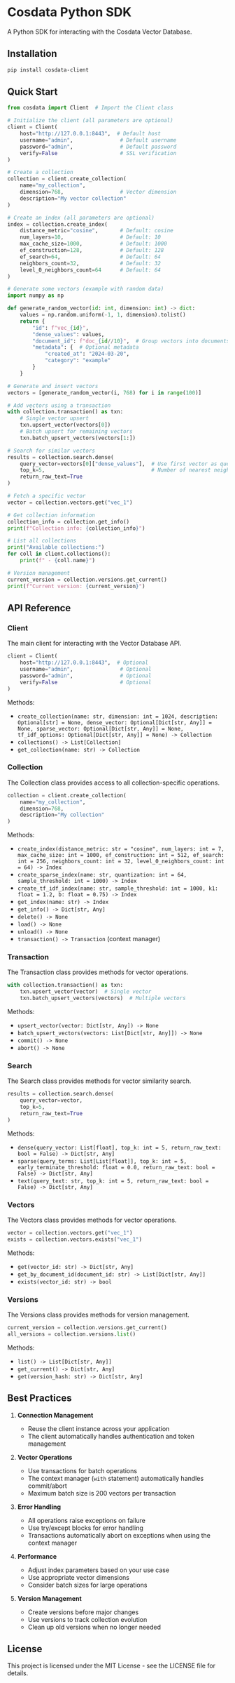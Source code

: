 # Cosdata Python SDK

A Python SDK for interacting with the Cosdata Vector Database.

## Installation

```bash
pip install cosdata-client
```

## Quick Start

```python
from cosdata import Client  # Import the Client class

# Initialize the client (all parameters are optional)
client = Client(
    host="http://127.0.0.1:8443",  # Default host
    username="admin",               # Default username
    password="admin",               # Default password
    verify=False                    # SSL verification
)

# Create a collection
collection = client.create_collection(
    name="my_collection",
    dimension=768,                  # Vector dimension
    description="My vector collection"
)

# Create an index (all parameters are optional)
index = collection.create_index(
    distance_metric="cosine",       # Default: cosine
    num_layers=10,                  # Default: 10
    max_cache_size=1000,            # Default: 1000
    ef_construction=128,            # Default: 128
    ef_search=64,                   # Default: 64
    neighbors_count=32,             # Default: 32
    level_0_neighbors_count=64      # Default: 64
)

# Generate some vectors (example with random data)
import numpy as np

def generate_random_vector(id: int, dimension: int) -> dict:
    values = np.random.uniform(-1, 1, dimension).tolist()
    return {
        "id": f"vec_{id}",
        "dense_values": values,
        "document_id": f"doc_{id//10}",  # Group vectors into documents
        "metadata": {  # Optional metadata
            "created_at": "2024-03-20",
            "category": "example"
        }
    }

# Generate and insert vectors
vectors = [generate_random_vector(i, 768) for i in range(100)]

# Add vectors using a transaction
with collection.transaction() as txn:
    # Single vector upsert
    txn.upsert_vector(vectors[0])
    # Batch upsert for remaining vectors
    txn.batch_upsert_vectors(vectors[1:])

# Search for similar vectors
results = collection.search.dense(
    query_vector=vectors[0]["dense_values"],  # Use first vector as query
    top_k=5,                                  # Number of nearest neighbors
    return_raw_text=True
)

# Fetch a specific vector
vector = collection.vectors.get("vec_1")

# Get collection information
collection_info = collection.get_info()
print(f"Collection info: {collection_info}")

# List all collections
print("Available collections:")
for coll in client.collections():
    print(f" - {coll.name}")

# Version management
current_version = collection.versions.get_current()
print(f"Current version: {current_version}")
```

## API Reference

### Client

The main client for interacting with the Vector Database API.

```python
client = Client(
    host="http://127.0.0.1:8443",  # Optional
    username="admin",               # Optional
    password="admin",               # Optional
    verify=False                    # Optional
)
```

Methods:
- `create_collection(name: str, dimension: int = 1024, description: Optional[str] = None, dense_vector: Optional[Dict[str, Any]] = None, sparse_vector: Optional[Dict[str, Any]] = None, tf_idf_options: Optional[Dict[str, Any]] = None) -> Collection`
- `collections() -> List[Collection]`
- `get_collection(name: str) -> Collection`

### Collection

The Collection class provides access to all collection-specific operations.

```python
collection = client.create_collection(
    name="my_collection",
    dimension=768,
    description="My collection"
)
```

Methods:
- `create_index(distance_metric: str = "cosine", num_layers: int = 7, max_cache_size: int = 1000, ef_construction: int = 512, ef_search: int = 256, neighbors_count: int = 32, level_0_neighbors_count: int = 64) -> Index`
- `create_sparse_index(name: str, quantization: int = 64, sample_threshold: int = 1000) -> Index`
- `create_tf_idf_index(name: str, sample_threshold: int = 1000, k1: float = 1.2, b: float = 0.75) -> Index`
- `get_index(name: str) -> Index`
- `get_info() -> Dict[str, Any]`
- `delete() -> None`
- `load() -> None`
- `unload() -> None`
- `transaction() -> Transaction` (context manager)

### Transaction

The Transaction class provides methods for vector operations.

```python
with collection.transaction() as txn:
    txn.upsert_vector(vector)  # Single vector
    txn.batch_upsert_vectors(vectors)  # Multiple vectors
```

Methods:
- `upsert_vector(vector: Dict[str, Any]) -> None`
- `batch_upsert_vectors(vectors: List[Dict[str, Any]]) -> None`
- `commit() -> None`
- `abort() -> None`

### Search

The Search class provides methods for vector similarity search.

```python
results = collection.search.dense(
    query_vector=vector,
    top_k=5,
    return_raw_text=True
)
```

Methods:
- `dense(query_vector: List[float], top_k: int = 5, return_raw_text: bool = False) -> Dict[str, Any]`
- `sparse(query_terms: List[List[float]], top_k: int = 5, early_terminate_threshold: float = 0.0, return_raw_text: bool = False) -> Dict[str, Any]`
- `text(query_text: str, top_k: int = 5, return_raw_text: bool = False) -> Dict[str, Any]`

### Vectors

The Vectors class provides methods for vector operations.

```python
vector = collection.vectors.get("vec_1")
exists = collection.vectors.exists("vec_1")
```

Methods:
- `get(vector_id: str) -> Dict[str, Any]`
- `get_by_document_id(document_id: str) -> List[Dict[str, Any]]`
- `exists(vector_id: str) -> bool`

### Versions

The Versions class provides methods for version management.

```python
current_version = collection.versions.get_current()
all_versions = collection.versions.list()
```

Methods:
- `list() -> List[Dict[str, Any]]`
- `get_current() -> Dict[str, Any]`
- `get(version_hash: str) -> Dict[str, Any]`

## Best Practices

1. **Connection Management**
   - Reuse the client instance across your application
   - The client automatically handles authentication and token management

2. **Vector Operations**
   - Use transactions for batch operations
   - The context manager (`with` statement) automatically handles commit/abort
   - Maximum batch size is 200 vectors per transaction

3. **Error Handling**
   - All operations raise exceptions on failure
   - Use try/except blocks for error handling
   - Transactions automatically abort on exceptions when using the context manager

4. **Performance**
   - Adjust index parameters based on your use case
   - Use appropriate vector dimensions
   - Consider batch sizes for large operations

5. **Version Management**
   - Create versions before major changes
   - Use versions to track collection evolution
   - Clean up old versions when no longer needed

## License

This project is licensed under the MIT License - see the LICENSE file for details.